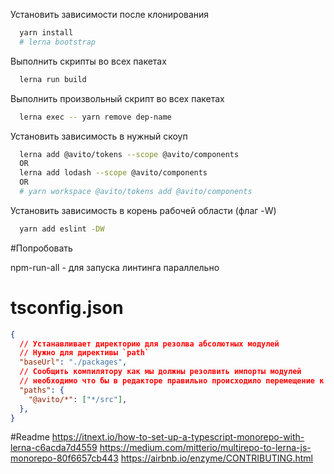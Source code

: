 Установить зависимости после клонирования
```sh
  yarn install
  # lerna bootstrap
```
Выполнить скрипты во всех пакетах
```sh
  lerna run build
```

Выполнить произвольный скрипт во всех пакетах
```sh
  lerna exec -- yarn remove dep-name
```

Установить зависимость в нужный скоуп

```sh
  lerna add @avito/tokens --scope @avito/components
  OR
  lerna add lodash --scope @avito/components
  OR
  # yarn workspace @avito/tokens add @avito/components
```

Установить зависимость в корень рабочей области (флаг -W)
```sh
  yarn add eslint -DW 
```

#Попробовать

npm-run-all - для запуска линтинга параллельно

# tsconfig.json
```json
{ 
  // Устанавливает директорию для резолва абсолютных модулей
  // Нужно для директивы `path`
  "baseUrl": "./packages",
  // Сообщить компилятору как мы должны резолвить импорты модулей
  // необходимо что бы в редакторе правильно происходило перемещение к исходному коду импорта
  "paths": {
    "@avito/*": ["*/src"],
  },
}
```


#Readme
https://itnext.io/how-to-set-up-a-typescript-monorepo-with-lerna-c6acda7d4559
https://medium.com/mitterio/multirepo-to-lerna-js-monorepo-80f6657cb443
https://airbnb.io/enzyme/CONTRIBUTING.html
